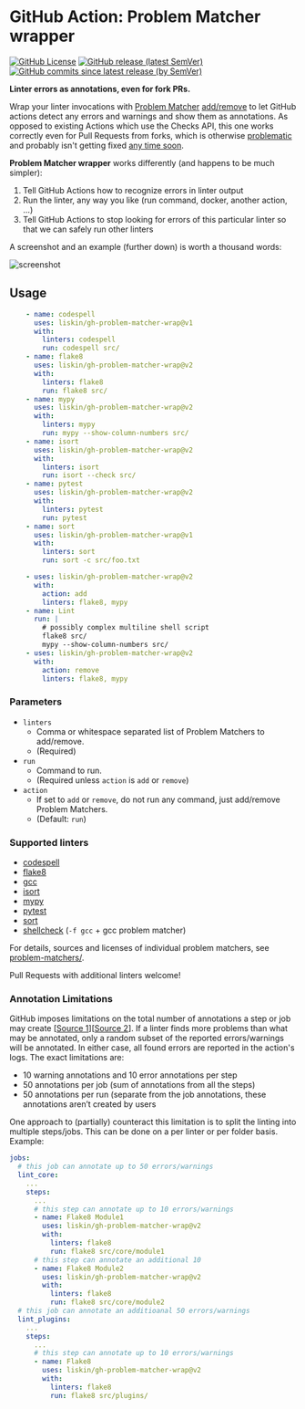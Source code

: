 # GitHub Action: Problem Matcher wrapper

[![GitHub License](https://img.shields.io/github/license/liskin/gh-problem-matcher-wrap)](https://github.com/liskin/gh-problem-matcher-wrap/blob/master/LICENSE)
[![GitHub release (latest SemVer)](https://img.shields.io/github/v/release/liskin/gh-problem-matcher-wrap?sort=semver)](https://github.com/liskin/gh-problem-matcher-wrap/releases)
[![GitHub commits since latest release (by SemVer)](https://img.shields.io/github/commits-since/liskin/gh-problem-matcher-wrap/latest/master?sort=semver)](https://github.com/liskin/gh-problem-matcher-wrap/commits/master)

**Linter errors as annotations, even for fork PRs.**

Wrap your linter invocations with [Problem Matcher][] [add/remove][] to let
GitHub actions detect any errors and warnings and show them as annotations. As
opposed to existing Actions which use the Checks API, this one works correctly
even for Pull Requests from forks, which is otherwise [problematic][problem]
and probably isn't getting fixed [any time soon][problem-detail].

[Problem Matcher]: https://github.com/actions/toolkit/blob/master/docs/problem-matchers.md
[add/remove]: https://github.com/actions/toolkit/blob/master/docs/commands.md#problem-matchers
[problem]: https://github.com/actions/toolkit/issues/133
[problem-detail]: https://github.com/actions/toolkit/issues/133#issuecomment-535514071

**Problem Matcher wrapper** works differently (and happens to be much simpler):

1. Tell GitHub Actions how to recognize errors in linter output
2. Run the linter, any way you like (run command, docker, another action, …)
3. Tell GitHub Actions to stop looking for errors of this particular linter so
   that we can safely run other linters

A screenshot and an example (further down) is worth a thousand words:

![screenshot](https://user-images.githubusercontent.com/300342/94590765-83cca700-0287-11eb-871a-8e3c488e3188.png)

## Usage

```yaml
    - name: codespell
      uses: liskin/gh-problem-matcher-wrap@v1
      with:
        linters: codespell
        run: codespell src/
    - name: flake8
      uses: liskin/gh-problem-matcher-wrap@v2
      with:
        linters: flake8
        run: flake8 src/
    - name: mypy
      uses: liskin/gh-problem-matcher-wrap@v2
      with:
        linters: mypy
        run: mypy --show-column-numbers src/
    - name: isort
      uses: liskin/gh-problem-matcher-wrap@v2
      with:
        linters: isort
        run: isort --check src/
    - name: pytest
      uses: liskin/gh-problem-matcher-wrap@v2
      with:
        linters: pytest
        run: pytest
    - name: sort
      uses: liskin/gh-problem-matcher-wrap@v1
      with:
        linters: sort
        run: sort -c src/foo.txt
```

```yaml
    - uses: liskin/gh-problem-matcher-wrap@v2
      with:
        action: add
        linters: flake8, mypy
    - name: Lint
      run: |
        # possibly complex multiline shell script
        flake8 src/
        mypy --show-column-numbers src/
    - uses: liskin/gh-problem-matcher-wrap@v2
      with:
        action: remove
        linters: flake8, mypy
```

### Parameters

* `linters`
  * Comma or whitespace separated list of Problem Matchers to add/remove.
  * (Required)
* `run`
  * Command to run.
  * (Required unless `action` is `add` or `remove`)
* `action`
  * If set to `add` or `remove`, do not run any command, just add/remove Problem Matchers.
  * (Default: `run`)

### Supported linters

* [codespell](https://github.com/codespell-project/codespell/)
* [flake8](https://flake8.pycqa.org/)
* [gcc](https://gcc.gnu.org/)
* [isort](https://pycqa.github.io/isort/)
* [mypy](http://mypy-lang.org/)
* [pytest](https://pytest.org/)
* [sort](https://www.gnu.org/software/coreutils/)
* [shellcheck](https://github.com/koalaman/shellcheck#readme) (`-f gcc` + gcc problem matcher)

For details, sources and licenses of individual problem matchers, see
[problem-matchers/](problem-matchers/).

Pull Requests with additional linters welcome!

### Annotation Limitations

GitHub imposes limitations on the total number of annotations a step or job may create [[Source 1](https://github.community/t/annotation-limitation/17998/2)][[Source 2](https://github.community/t/maximum-number-of-annotations-that-can-be-created-using-github-actions-logging-commands/16991)]. If a linter finds more problems than what may be annotated, only a random subset of the reported errors/warnings will be annotated. In either case, all found errors are reported in the action's logs. The exact limitations are:

- 10 warning annotations and 10 error annotations per step
- 50 annotations per job (sum of annotations from all the steps)
- 50 annotations per run (separate from the job annotations, these annotations aren’t created by users


One approach to (partially) counteract this limitation is to split the linting into multiple steps/jobs. This can be done on a per linter or per folder basis. Example:

```yaml
jobs:
  # this job can annotate up to 50 errors/warnings
  lint_core:
    ...
    steps:
      ...
      # this step can annotate up to 10 errors/warnings
      - name: Flake8 Module1
        uses: liskin/gh-problem-matcher-wrap@v2
        with:
          linters: flake8
          run: flake8 src/core/module1
      # this step can annotate an additional 10
      - name: Flake8 Module2
        uses: liskin/gh-problem-matcher-wrap@v2
        with:
          linters: flake8
          run: flake8 src/core/module2
  # this job can annotate an additioanal 50 errors/warnings
  lint_plugins:
    ...
    steps:
      ...
      # this step can annotate up to 10 errors/warnings
      - name: Flake8
        uses: liskin/gh-problem-matcher-wrap@v2
        with:
          linters: flake8
          run: flake8 src/plugins/ 
```
